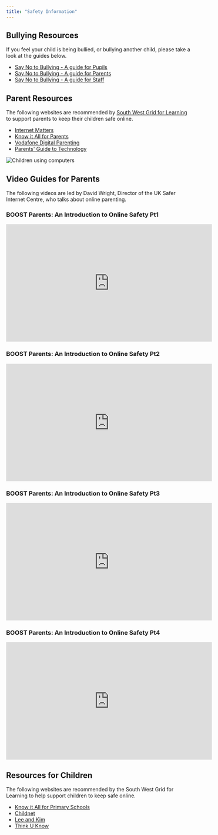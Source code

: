 ```yaml
---
title: "Safety Information"
---
```


## Bullying Resources

If you feel your child is being bullied, or bullying another child, please take a look at the guides below.

- [Say No to Bullying - A guide for Pupils](https://issuu.com/dcpsmedia/docs/bullying_book_-_pupils_2013)
- [Say No to Bullying - A guide for Parents](https://issuu.com/dcpsmedia/docs/bullying_book_-_parents_2013)
- [Say No to Bullying - A guide for Staff](https://issuu.com/dcpsmedia/docs/bullying_book_-_staff_2013)

## Parent Resources

The following websites are recommended by [South West Grid for Learning](http://swgfl.org.uk) to support parents to keep their children safe online.

- [Internet Matters](http://www.internetmatters.org/)
- [Know it All for Parents](http://www.childnet.com/resources/kia/)
- [Vodafone Digital Parenting](https://drive.google.com/file/d/0B76W__U5CTntMlUxTXBQQnBhYlk/view?usp=sharing)
- [Parents' Guide to Technology](http://www.saferinternet.org.uk/advice-and-resources/parents-and-carers/parents-guide-to-technology)

![Children using computers](/uploads/chromebook.jpg)

## Video Guides for Parents

The following videos are led by David Wright, Director of the UK Safer Internet Centre, who talks about online parenting.

### BOOST Parents: An Introduction to Online Safety Pt1

<iframe src="https://boost.swgfl.org.uk/assets/embed.php?f=assets%2Fvideos%2Fboost-parents-an-introduction-to-online-safety-part-1.mp4" width="560" height="319" frameborder="0"></iframe>

### BOOST Parents: An Introduction to Online Safety Pt2

<iframe src="https://boost.swgfl.org.uk/assets/embed.php?f=assets%2Fvideos%2Fboost-parents-an-introduction-to-online-safety-part-2.mp4" width="560" height="319" frameborder="0"></iframe>

### BOOST Parents: An Introduction to Online Safety Pt3

<iframe src="https://boost.swgfl.org.uk/assets/embed.php?f=assets%2Fvideos%2Fboost-parents-an-introduction-to-online-safety-part-3.mp4" width="560" height="319" frameborder="0"></iframe>

### BOOST Parents: An Introduction to Online Safety Pt4

<iframe src="https://boost.swgfl.org.uk/assets/embed.php?f=assets%2Fvideos%2Fboost-parents-an-introduction-to-online-safety-part-4.mp4" width="560" height="319" frameborder="0"></iframe>

## Resources for Children

The following websites are recommended by the South West Grid for Learning to help support children to keep safe online.

- [Know it All for Primary Schools](http://www.childnet.com/resources/kia/)
- [Childnet](https://www.childnet.com/young-people/primary)
- [Lee and Kim](http://www.thinkuknow.co.uk/5_7/LeeandKim/)
- [Think U Know](https://www.thinkuknow.co.uk/)
